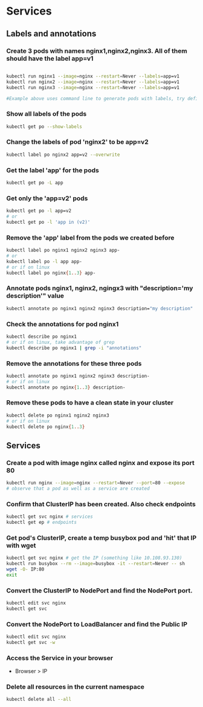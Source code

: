 
# Services

## Labels and annotations

### Create 3 pods with names nginx1,nginx2,nginx3. All of them should have the label app=v1

```bash

kubectl run nginx1 --image=nginx --restart=Never --labels=app=v1
kubectl run nginx2 --image=nginx --restart=Never --labels=app=v1
kubectl run nginx3 --image=nginx --restart=Never --labels=app=v1

#Example above uses command line to generate pods with labels, try defining them using YAML all in one file 

```


### Show all labels of the pods

```bash
kubectl get po --show-labels
```


### Change the labels of pod 'nginx2' to be app=v2

```bash
kubectl label po nginx2 app=v2 --overwrite
```

### Get the label 'app' for the pods


```bash
kubectl get po -L app
```

### Get only the 'app=v2' pods

```bash
kubectl get po -l app=v2
# or
kubectl get po -l 'app in (v2)'
```

### Remove the 'app' label from the pods we created before

```bash
kubectl label po nginx1 nginx2 nginx3 app-
# or
kubectl label po -l app app-
# or if on linux
kubectl label po nginx{1..3} app-
```


### Annotate pods nginx1, nginx2, ngingx3 with "description='my description'" value

```bash
kubectl annotate po nginx1 nginx2 nginx3 description="my description"
```


### Check the annotations for pod nginx1

```bash
kubectl describe po nginx1 
# or if on linux, take advantage of grep
kubectl describe po nginx1 | grep -i "annotations"
```

### Remove the annotations for these three pods

```bash
kubectl annotate po nginx1 nginx2 nginx3 description-
# or if on linux
kubectl annotate po nginx{1..3} description-
```

### Remove these pods to have a clean state in your cluster

```bash
kubectl delete po nginx1 nginx2 nginx3
# or if on linux
kubectl delete po nginx{1..3}
```


## Services

### Create a pod with image nginx called nginx and expose its port 80

```bash
kubectl run nginx --image=nginx --restart=Never --port=80 --expose
# observe that a pod as well as a service are created
```

### Confirm that ClusterIP has been created. Also check endpoints

```bash
kubectl get svc nginx # services
kubectl get ep # endpoints
```

### Get pod's ClusterIP, create a temp busybox pod and 'hit' that IP with wget

```bash
kubectl get svc nginx # get the IP (something like 10.108.93.130)
kubectl run busybox --rm --image=busybox -it --restart=Never -- sh
wget -O- IP:80
exit
```

### Convert the ClusterIP to NodePort and find the NodePort port.


```bash
kubectl edit svc nginx
kubectl get svc 
```

### Convert the NodePort to LoadBalancer and find the Public IP 
```bash
kubectl edit svc nginx
kubectl get svc -w
```
### Access the Service in your browser

* Browser > IP

### Delete all resources in the current namespace 

```bash
kubectl delete all --all
```

